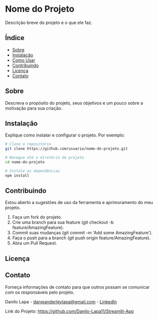 # Nome do Projeto

Descrição breve do projeto e o que ele faz.

## Índice

- [Sobre](#sobre)
- [Instalação](#instalação)
- [Como Usar](#como-usar)
- [Contribuindo](#contribuindo)
- [Licença](#licença)
- [Contato](#contato)

## Sobre

Descreva o propósito do projeto, seus objetivos e um pouco sobre a motivação para sua criação.

## Instalação

Explique como instalar e configurar o projeto. Por exemplo:

```bash
# Clone o repositório
git clone https://github.com/usuario/nome-do-projeto.git

# Navegue até o diretório do projeto
cd nome-do-projeto

# Instale as dependências
npm install
```

## Contribuindo
Estou aberto a sugestões de uso da ferramenta e aprimoramento do meu projeto.

1) Faça um fork do projeto.
2) Crie uma branch para sua feature (git checkout -b feature/AmazingFeature).
3) Commit suas mudanças (git commit -m 'Add some AmazingFeature').
4) Faça o push para a branch (git push origin feature/AmazingFeature).
5) Abra um Pull Request.

## Licença

## Contato
Forneça informações de contato para que outros possam se comunicar com os responsáveis pelo projeto.

Danilo Lapa - danwanderleylapa@gmail.com - [LinkedIn](www.linkedin.com/in/danilolapa)

Link do Projeto: https://github.com/Danilo-Lapa11/Streamlit-App
